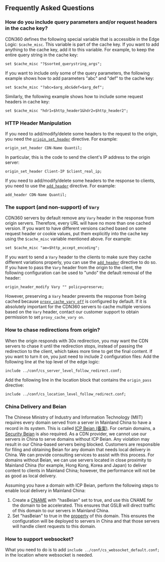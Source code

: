 ## Frequently Asked Questions

### How do you include query parameters and/or request headers in the cache key?

CDN360 defines the following special variable that is accessible in the Edge Logic: `$cache_misc`. This variable is part of the cache key. If you want to add anything to the cache key, add it to this variable. For example, to keep the entire query string in the cache key:
```nginx
set $cache_misc "?$sorted_querystring_args";
```
If you want to include only some of the query parameters, the following example shows how to add parameters "abc" and "def" to the cache key:
```nginx
set $cache_misc "?abc=$arg_abc&def=$arg_def";
```
Similarly, the following example shows how to include some request headers in cache key:
```nginx
set $cache_misc "hdr1=$http_header1&hdr2=$http_header2";
```
### HTTP Header Manipulation

If you need to add/modify/delete some headers to the request to the origin, you need the [`origin_set_header`](</docs/edge-logic/supported-directives.md#origin_set_header>) directive. For example:
```nginx
origin_set_header CDN-Name Quantil;
```
In particular, this is the code to send the client's IP address to the origin server:
```nginx
origin_set_header Client-IP $client_real_ip;
```
If you need to add/modify/delete some headers to the response to clients, you need to use the [`add_header`](</docs/edge-logic/supported-directives.md#add_header>) directive. For example:
```nginx
add_header CDN-Name Quantil;
```
### The support (and non-support) of `Vary`

CDN360 servers by default remove any `Vary` header in the response from origin servers. Therefore, every URL will have no more than one cached version. If you want to have different versions cached based on some request header or cookie values, put them explicitly into the cache key using the `$cache_misc` variable mentioned above. For example:
```nginx
set $cache_misc "ae=$http_accept_encoding";
```
If you want to send a `Vary` header to the clients to make sure they cache different variations properly, you can use the [`add_header`](</docs/edge-logic/supported-directives.md#add_header>) directive to do so. If you have to pass the `Vary` header from the origin to the client, the following configuration can be used to "undo" the default removal of the header:
```nginx
origin_header_modify Vary "" policy=preserve;
```
However, preserving a `Vary` header prevents the response from being cached because [`proxy_cache_vary off`](</docs/edge-logic/supported-directives.md#proxy_cache_vary>) is configured by default. If it is absolutely important for the CDN360 servers to cache multiple versions based on the `Vary` header, contact our customer support to obtain permission to set `proxy_cache_vary on`.

### How to chase redirections from origin?

When the origin responds with 30x redirection, you may want the CDN servers to chase it until the redirection stops, instead of passing the redirection to the client, which takes more time to get the final content. If you want to turn it on, you just need to include 2 configuration files:
Add the following line at the top level of the edge logic:
```nginx
include ../conf/cs_server_level_follow_redirect.conf;
```
Add the following line in the location block that contains the `origin_pass` directive:
```nginx
include ../conf/cs_location_level_follow_redirect.conf;
```

### China Delivery and Beian

The Chinese Ministry of Industry and Information Technology (MIIT) requires every domain served from a server in Mainland China to have a record in its system. This is called [ICP Beian (备案)](http://www.beian.miit.gov.cn/). For certain domains, a [Security Beian](http://www.beian.gov.cn/) is also required. As a CDN provider, we cannot use our servers in China to serve domains without ICP Beian. Any violation may result in our China-based servers being blocked. Customers are responsible for filing and obtaining Beian for any domain that needs local delivery in China. We can provide consulting services to assist with this process. For domains without Beian, we can use servers located in close proximity to Mainland China (for example, Hong Kong, Korea and Japan) to deliver content to clients in Mainland China; however, the performance will not be as good as local delivery.

Assuming you have a domain with ICP Beian, perform the following steps to enable local delivery in Mainland China: 
1. Create a [CNAME](http://cdn360doc.quantil.com/apidocs/api.html#operation/createCNAME) with "hasBeian" set to true, and use this CNAME for the domain to be accelerated. This ensures that GSLB will direct traffic of this domain to our servers in Mainland China. 
2. Set "hasBeian" to true in the [property](http://cdn360doc.quantil.com/apidocs/api.html#operation/createProperty) of this domain. This ensures the configuration will be deployed to servers in China and that those servers will handle client requests to this domain. 

### How to support websocket?

What you need to do is to add `include ../conf/cs_websocket_default.conf;` in the location where websocket is needed.

